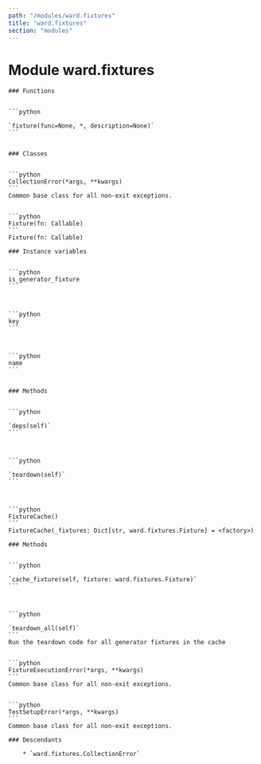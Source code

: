 ```yaml
---
path: "/modules/ward.fixtures"
title: "ward.fixtures"
section: "modules"
---
```


Module ward.fixtures
====================

    ### Functions

        
    ```python
    
    `fixture(func=None, *, description=None)`
    ```
    

    ### Classes

        
    ```python
    CollectionError(*args, **kwargs)
    ```
    Common base class for all non-exit exceptions.

        
    ```python
    Fixture(fn: Callable)
    ```
    Fixture(fn: Callable)

    ### Instance variables

        
    ```python
    is_generator_fixture
    ```
    

        
    ```python
    key
    ```
    

        
    ```python
    name
    ```
    

    ### Methods

        
    ```python
    
    `deps(self)`
    ```
    

        
    ```python
    
    `teardown(self)`
    ```
    

        
    ```python
    FixtureCache()
    ```
    FixtureCache(_fixtures: Dict[str, ward.fixtures.Fixture] = <factory>)

    ### Methods

        
    ```python
    
    `cache_fixture(self, fixture: ward.fixtures.Fixture)`
    ```
    

        
    ```python
    
    `teardown_all(self)`
    ```
    Run the teardown code for all generator fixtures in the cache

        
    ```python
    FixtureExecutionError(*args, **kwargs)
    ```
    Common base class for all non-exit exceptions.

        
    ```python
    TestSetupError(*args, **kwargs)
    ```
    Common base class for all non-exit exceptions.

    ### Descendants

        * `ward.fixtures.CollectionError`